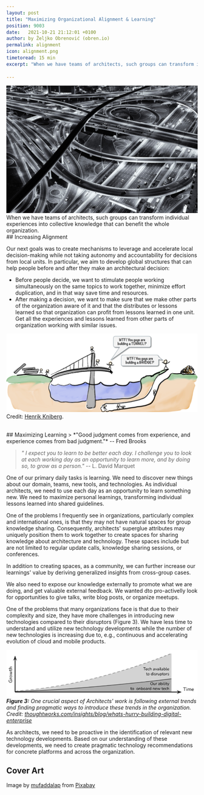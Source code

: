 ```yaml
---
layout: post
title: "Maximizing Organizational Alignment & Learning"
position: 9003
date:   2021-10-21 21:12:01 +0100
author: by Željko Obrenović (obren.io)
permalink: alignment
icon: alignment.png
timetoread: 15 min
excerpt: "When we have teams of architects, such groups can transform individual experiences into collective knowledge that can benefit the whole organization."

---
```

<img src="assets/images/arch/road-4598095_1920.jpg">

<br>
When we have teams of architects, such groups can transform individual experiences into collective knowledge that can benefit the whole organization.

<br>
## Increasing Alignment

Our next goals was to create mechanisms to leverage and accelerate local decision-making while not taking autonomy and accountability for decisions from local units. In particular, we aim to develop global structures that can help people before and after they make an architectural decision:
* Before people decide, we want to stimulate people working simultaneously on the same topics to work together, minimize effort duplication, and in that way save time and resources.
* After making a decision, we want to make sure that we make other parts of the organization aware of it and that the distributes or lessons learned so that organization can profit from lessons learned in one unit. Get all the experiences and lessons learned from other parts of organization working with similar issues.

![](assets/images/Misalignment-1024x523.png)
Credit: [Henrik Kniberg](https://blog.crisp.se/2016/05/30/henrikkniberg/misalignment).


<br>
## Maximizing Learning
> *"Good judgment comes from experience, and experience comes from bad judgment."* -- Fred Brooks

> *" I expect you to learn to be better each day. I challenge you to look at each working day as an opportunity to learn more, and by doing so, to grow as a person."* -- L. David Marquet

One of our primary daily tasks is learning. We need to discover new things about our domain, teams, new tools, and technologies. As individual architects, we need to use each day as an opportunity to learn something new. We need to maximize personal learnings, transforming individual lessons learned into shared guidelines.

One of the problems I frequently see in organizations, particularly complex and international ones, is that they may not have natural spaces for group knowledge sharing. Consequently, architects' superglue attributes may uniquely position them to work together to create spaces for sharing knowledge about architecture and technology. These spaces include but are not limited to regular update calls, knowledge sharing sessions, or conferences.

In addition to creating spaces, as a community, we can further increase our learnings' value by deriving generalized insights from cross-group cases.

We also need to expose our knowledge externally to promote what we are doing, and get valuable external feedback. We wanted dto pro-activelly look for opportunities to give talks, write blog posts, or organize meetups.

One of the problems that many organizations face is that due to their complexity and size, they have more challenges in introducing new technologies compared to their disruptors (Figure 3). We have less time to understand and utilize new technology developments while the number of new technologies is increasing due to, e.g., continuous and accelerating evolution of cloud and mobile products.

![](assets/images/superglue/internalizing-tech-trends.png)
***Figure 3:** One crucial aspect of Architects' work is following external trends and finding pragmatic ways to introduce these trends in the organization. Credit: [thoughtworks.com/insights/blog/whats-hurry-building-digital-enterprise](https://www.thoughtworks.com/insights/blog/whats-hurry-building-digital-enterprise)*

As architects, we need to be proactive in the identification of relevant new technology developments. Based on our understanding of these developments, we need to create pragmatic technology recommendations for concrete platforms and across the organization.


## Cover Art

Image by <a href="https://pixabay.com/users/mufaddalap-14141833/?utm_source=link-attribution&amp;utm_medium=referral&amp;utm_campaign=image&amp;utm_content=4598095">mufaddalap</a> from <a href="https://pixabay.com/?utm_source=link-attribution&amp;utm_medium=referral&amp;utm_campaign=image&amp;utm_content=4598095">Pixabay</a>
